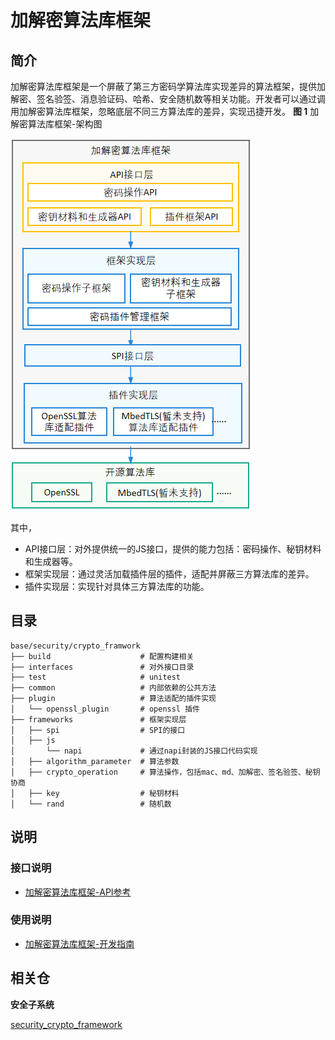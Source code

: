 # 加解密算法库框架

## 简介
加解密算法库框架是一个屏蔽了第三方密码学算法库实现差异的算法框架，提供加解密、签名验签、消息验证码、哈希、安全随机数等相关功能。开发者可以通过调用加解密算法库框架，忽略底层不同三方算法库的差异，实现迅捷开发。
**图 1**  加解密算法库框架-架构图


![](figures/zh-cn_crypto_framework_architecture.png)

其中，

-   API接口层：对外提供统一的JS接口，提供的能力包括：密码操作、秘钥材料和生成器等。
-   框架实现层：通过灵活加载插件层的插件，适配并屏蔽三方算法库的差异。
-   插件实现层：实现针对具体三方算法库的功能。

## 目录
```
base/security/crypto_framwork
├── build                    # 配置构建相关
├── interfaces               # 对外接口目录
├── test                     # unitest
├── common                   # 内部依赖的公共方法
├── plugin                   # 算法适配的插件实现
│   └── openssl_plugin       # openssl 插件
├── frameworks               # 框架实现层
│   ├── spi                  # SPI的接口
│   ├── js
│       └── napi             # 通过napi封装的JS接口代码实现
│   ├── algorithm_parameter  # 算法参数
│   ├── crypto_operation     # 算法操作，包括mac、md、加解密、签名验签、秘钥协商
│   ├── key                  # 秘钥材料
│   └── rand                 # 随机数
```

## 说明

### 接口说明
- [加解密算法库框架-API参考](https://gitee.com/openharmony/docs/blob/master/zh-cn/application-dev/reference/apis-crypto-architecture-kit/js-apis-cryptoFramework.md)


### 使用说明
- [加解密算法库框架-开发指南](https://gitee.com/openharmony/docs/blob/master/zh-cn/application-dev/security/CryptoArchitectureKit/Readme-CN.md)


## 相关仓

**安全子系统**

[security\_crypto\_framework](https://gitee.com/openharmony/security_crypto_framework)